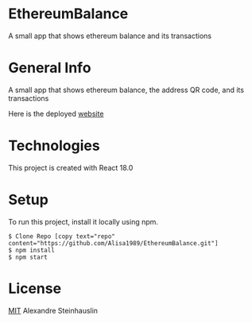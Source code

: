 # EthereumBalance
A small app that shows ethereum balance and its transactions

# General Info
  A small app that shows ethereum balance, the address QR code, and its transactions 
  
  Here is the deployed [website](https://62cdcaa744fe9800bc4640f5--dazzling-sprite-082a12.netlify.app/)
 
# Technologies
 This project is created with React 18.0

# Setup
To run this project, install it locally using npm.
```
$ Clone Repo [copy text="repo" content="https://github.com/Alisa1989/EthereumBalance.git"]
$ npm install
$ npm start
```
# License
[MIT](https://github.com/Alisa1989/EthereumBalance/blob/main/LICENSE) Alexandre Steinhauslin
